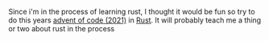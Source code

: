 Since i'm in the process of learning rust, 
I thought it would be fun so try to do this years [advent of code (2021)](https://adventofcode.com/2021) in [Rust](https://www.rust-lang.org). 
It will probably teach me a thing or two about rust in the process
